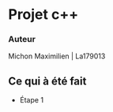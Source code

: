 <h1>Projet c++</h1>
<h3>Auteur</h3>
Michon Maximilien | La179013

<h2>Ce qui à été fait</h2>
<ul>
	<li>Étape 1</li>
</ul>